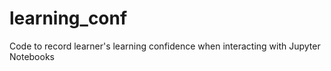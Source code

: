 # learning_conf
Code to record learner's learning confidence when interacting with Jupyter Notebooks
